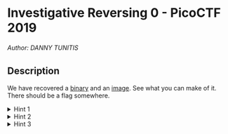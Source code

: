 # Investigative Reversing 0 - PicoCTF 2019

###### Author: DANNY TUNITIS

## Description

We have recovered a [binary](https://jupiter.challenges.picoctf.org/static/bf3a8a3c50d418501df52c9ee9a7ce3f/mystery) and an [image](https://jupiter.challenges.picoctf.org/static/bf3a8a3c50d418501df52c9ee9a7ce3f/mystery.png).
See what you can make of it.
There should be a flag somewhere.

<details><summary>Hint 1</summary>
	Try using some forensics skills on the image
</details>

<details><summary>Hint 2</summary>
	This problem requires both forensics and reversing skills
</details>

<details><summary>Hint 3</summary>
	A hex editor may be helpful
</details>
